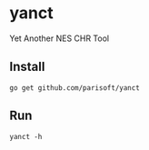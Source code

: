 # yanct
Yet Another NES CHR Tool

## Install
```
go get github.com/parisoft/yanct
```

## Run
```
yanct -h
```
